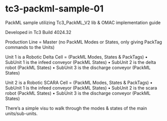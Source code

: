 # tc3-packml-sample-01
PackML sample utilizing Tc3_PackML_V2 lib &amp; OMAC implementation guide

Developed in Tc3 Build 4024.32


Production Line = Master (no PackML Modes or States, only giving PackTag commands to the Units)

Unit 1 is a Robotic Delta Cell = (PackML Modes, States & PackTags) 
•	SubUnit 1 is the infeed conveyor (PackML States)
•	SubUnit 2 is the delta robot (PackML States)
•	SubUnit 3 is the discharge conveyor (PackML States)

Unit 2 is a Robotic SCARA Cell = (PackML Modes, States & PackTags)
•	SubUnit 1 is the infeed conveyor (PackML States)
•	SubUnit 2 is the scara robot (PackML States)
•	SubUnit 3 is the discharge conveyor (PackML States)

There’s a simple visu to walk through the modes & states of the main units/sub-units. 
